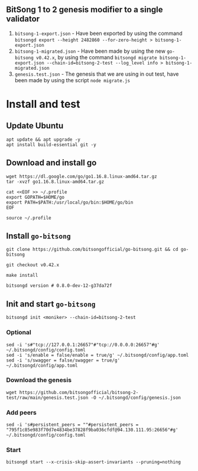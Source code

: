 ## BitSong 1 to 2 genesis modifier to a single validator

1. `bitsong-1-export.json` - Have been exported by using the command `bitsongd export --height 2482860 --for-zero-height > bitsong-1-export.json`
2. `bitsong-1-migrated.json` - Have been made by using the new `go-bitsong v0.42.x`, by using the command `bitsongd migrate bitsong-1-export.json --chain-id=bitsong-2-test --log_level info > bitsong-1-migrated.json`
3. `genesis.test.json` - The genesis that we are using in out test, have been made by using the script `node migrate.js`

# Install and test

## Update Ubuntu

```
apt update && apt upgrade -y
apt install build-essential git -y
```

## Download and install go

```
wget https://dl.google.com/go/go1.16.8.linux-amd64.tar.gz
tar -xvzf go1.16.8.linux-amd64.tar.gz

cat <<EOF >> ~/.profile
export GOPATH=$HOME/go
export PATH=$PATH:/usr/local/go/bin:$HOME/go/bin
EOF
```

```
source ~/.profile
```

## Install `go-bitsong`

```
git clone https://github.com/bitsongofficial/go-bitsong.git && cd go-bitsong

git checkout v0.42.x

make install

bitsongd version # 0.8.0-dev-12-g37da72f
```

## Init and start `go-bitsong`

```
bitsongd init <moniker> --chain-id=bitsong-2-test
```

### Optional

```
sed -i 's#"tcp://127.0.0.1:26657"#"tcp://0.0.0.0:26657"#g' ~/.bitsongd/config/config.toml
sed -i 's/enable = false/enable = true/g' ~/.bitsongd/config/app.toml
sed -i 's/swagger = false/swagger = true/g' ~/.bitsongd/config/app.toml
```

### Download the genesis

```
wget https://github.com/bitsongofficial/bitsong-2-test/raw/main/genesis.test.json -O ~/.bitsongd/config/genesis.json
```

### Add peers

```
sed -i 's#persistent_peers = ""#persistent_peers = "795f1c85e983f70d7e4834be37828f9ba036cfdf@94.130.111.95:26656"#g' ~/.bitsongd/config/config.toml
```

### Start

```
bitsongd start --x-crisis-skip-assert-invariants --pruning=nothing
```
